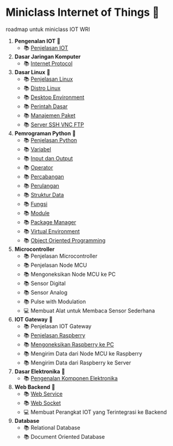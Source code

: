 # Miniclass Internet of Things :satellite:

roadmap untuk miniclass IOT WRI

1.  **Pengenalan IOT** :satellite:
    - :books: [Penjelasan IOT](materi/iot/penjelasan-iot.md)
2.  **Dasar Jaringan Komputer**
    - :books: [Internet Protocol](materi/jaringan/internet-protokol.md)
3.  **Dasar Linux** :penguin:
    - :books: [Penjelasan Linux](materi/linux/penjelasan-linux.md)
    - :books: [Distro Linux](materi/linux/distro-linux.md)
    - :books: [Desktop Environment](materi/linux/desktop-environment.md)
    - :books: [Perintah Dasar](materi/linux/perintah-dasar.md)
    - :books: [Manajemen Paket](materi/linux/manajemen-paket.md)
    - :books: [Server SSH VNC FTP](materi/linux/server-ssh-vnc-ftp.md)
4.  **Pemrograman Python** :snake:
    - :books: [Penjelasan Python](materi/python/intro-python.md)
    - :books: [Variabel](materi/python/variabel.md)
    - :books: [Input dan Output](materi/python/io.md)
    - :books: [Operator](materi/python/operator.md)
    - :books: [Percabangan](materi/python/percabangan.md)
    - :books: [Perulangan](materi/python/perulangan.md)
    - :books: [Struktur Data](materi/python/struktur-data.md)
    - :books: [Fungsi](materi/python/fungsi.md)
    - :books: [Module](materi/python/module.md)
    - :books: [Package Manager](materi/python/package-manager.md)
    - :books: [Virtual Environment](materi/python/virtual-env.md)
    - :books: [Object Oriented Programming](materi/python/oop.md)
5.  **Microcontroller**
    - :books: Penjelasan Microcontroller
    - :books: Penjelasan Node MCU
    - :books: Mengoneksikan Node MCU ke PC
    - :books: Sensor Digital
    - :books: Sensor Analog
    - :books: Pulse with Modulation
    - :computer: Membuat Alat untuk Membaca Sensor Sederhana
6.  **IOT Gateway** :strawberry:
    - :books: Penjelasan IOT Gateway
    - :books: [Penjelasan Raspberry](materi/iot-gateway/penjelasan-raspi.md)
    - :books: [Mengoneksikan Raspberry ke PC](materi/iot-gateway/koneksi-raspi.md)
        <!-- - :books: [GPIO](materi/iot-gateway/gpio.md) -->
      <!-- - :books: [GPIO Input Handling](materi/iot-gateway/gpio-input-handling.md) -->
      <!-- - :books: [Penerapan OOP](materi/iot-gateway/oop-raspberry.md) -->
      <!-- - :books: [Sensor Digital](materi/iot-gateway/sensor-digital.md) -->
      <!-- - :books: [Sensor Analog](materi/iot-gateway/sensor-analog.md) -->
    - :books: Mengirim Data dari Node MCU ke Raspberry
    - :books: Mengirim Data dari Raspberry ke Server
7.  **Dasar Elektronika** :electric_plug:
    - :books: [Pengenalan Komponen Elektronika](materi/elektronika/pengenalan-komponen2-elektronik.md)
8.  **Web Backend** :signal_strength:
    - :books: [Web Service](materi/web-backend/web-service.md)
    - :books: [Web Socket](materi/web-backend/web-socket.md)
    - :computer: Membuat Perangkat IOT yang Terintegrasi ke Backend
9.  **Database**
    - :books: Relational Database
    - :books: Document Oriented Database
